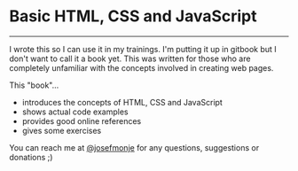 # Basic HTML, CSS and JavaScript

---

I wrote this so I can use it in my trainings. I'm putting it up in gitbook but I don't want to call it a book yet. This was written for those who are completely unfamiliar with the concepts involved in creating web pages.

This "book"...

* introduces the concepts of HTML, CSS and JavaScript
* shows actual code examples
* provides good online references
* gives some exercises

You can reach me at [@josefmonje](https://twitter.com/josefmonje) for any questions, suggestions or donations ;)